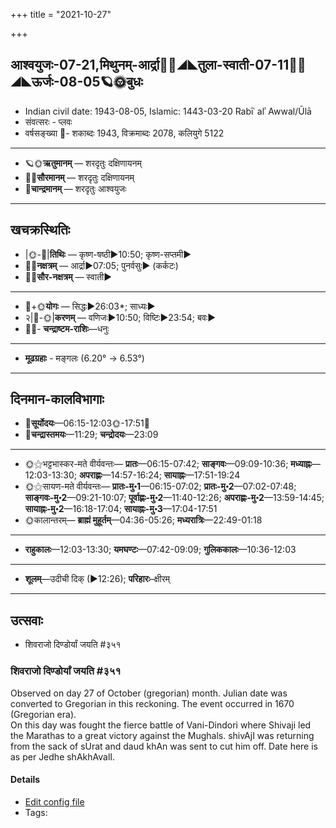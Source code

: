 +++
title = "2021-10-27"

+++
## आश्वयुजः-07-21,मिथुनम्-आर्द्रा🌛🌌◢◣तुला-स्वाती-07-11🌌🌞◢◣ऊर्जः-08-05🪐🌞बुधः
- Indian civil date: 1943-08-05, Islamic: 1443-03-20 Rabīʿ alʾ Awwal/Ūlā
- संवत्सरः - प्लवः
- वर्षसङ्ख्या 🌛- शकाब्दः 1943, विक्रमाब्दः 2078, कलियुगे 5122
___________________
- 🪐🌞**ऋतुमानम्** — शरदृतुः दक्षिणायनम्
- 🌌🌞**सौरमानम्** — शरदृतुः दक्षिणायनम्
- 🌛**चान्द्रमानम्** — शरदृतुः आश्वयुजः
___________________


## खचक्रस्थितिः
- |🌞-🌛|**तिथिः** — कृष्ण-षष्ठी►10:50; कृष्ण-सप्तमी►  
- 🌌🌛**नक्षत्रम्** — आर्द्रा►07:05; पुनर्वसुः► (कर्कटः)  
- 🌌🌞**सौर-नक्षत्रम्** — स्वाती►  
___________________
- 🌛+🌞**योगः** — सिद्धः►26:03*; साध्यः►  
- २|🌛-🌞|**करणम्** — वणिजः►10:50; विष्टिः►23:54; बवः►  
- 🌌🌛- **चन्द्राष्टम-राशिः**—धनुः  
___________________
- **मूढग्रहाः** - मङ्गलः (6.20° → 6.53°)
___________________


## दिनमान-कालविभागाः
- 🌅**सूर्योदयः**—06:15-12:03🌞️-17:51🌇  
- 🌛**चन्द्रास्तमयः**—11:29; **चन्द्रोदयः**—23:09  
___________________
- 🌞⚝भट्टभास्कर-मते वीर्यवन्तः— **प्रातः**—06:15-07:42; **साङ्गवः**—09:09-10:36; **मध्याह्नः**—12:03-13:30; **अपराह्णः**—14:57-16:24; **सायाह्नः**—17:51-19:24  
- 🌞⚝सायण-मते वीर्यवन्तः— **प्रातः-मु॰1**—06:15-07:02; **प्रातः-मु॰2**—07:02-07:48; **साङ्गवः-मु॰2**—09:21-10:07; **पूर्वाह्णः-मु॰2**—11:40-12:26; **अपराह्णः-मु॰2**—13:59-14:45; **सायाह्नः-मु॰2**—16:18-17:04; **सायाह्नः-मु॰3**—17:04-17:51  
- 🌞कालान्तरम्— **ब्राह्मं मुहूर्तम्**—04:36-05:26; **मध्यरात्रिः**—22:49-01:18  
___________________
- **राहुकालः**—12:03-13:30; **यमघण्टः**—07:42-09:09; **गुलिककालः**—10:36-12:03  
___________________
- **शूलम्**—उदीची दिक् (►12:26); **परिहारः**–क्षीरम्  
___________________

## उत्सवाः
- शिवराजो दिण्डोर्यां जयति #३५१
### शिवराजो दिण्डोर्यां जयति #३५१

Observed on day 27 of October (gregorian) month. Julian date was converted to Gregorian in this reckoning. The event occurred in 1670 (Gregorian era).  
On this day was fought the fierce battle of Vani-Dindori where Shivaji led the Marathas to a great victory against the Mughals. shivAjI was returning from the sack of sUrat and daud khAn was sent to cut him off. Date here is as per Jedhe shAkhAvalI.

#### Details
- [Edit config file](https://github.com/jyotisham/adyatithi/tree/master/mahApuruSha/xatra-later/gregorian/day/10/27/shivarAjo_diNDoryAM_jayati.toml)
- Tags: 


